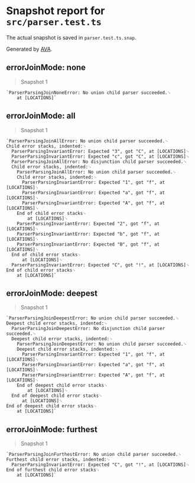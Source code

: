 # Snapshot report for `src/parser.test.ts`

The actual snapshot is saved in `parser.test.ts.snap`.

Generated by [AVA](https://avajs.dev).

## errorJoinMode: none

> Snapshot 1

    `ParserParsingJoinNoneError: No union child parser succeeded.␊
        at [LOCATIONS]`

## errorJoinMode: all

> Snapshot 1

    `ParserParsingJoinAllError: No union child parser succeeded.␊
    Child error stacks, indented:␊
      ParserParsingInvariantError: Expected "3", got "C", at [LOCATIONS]␊
      ParserParsingInvariantError: Expected "c", got "C", at [LOCATIONS]␊
      ParserParsingJoinAllError: No disjunction child parser succeeded.␊
      Child error stacks, indented:␊
        ParserParsingJoinAllError: No union child parser succeeded.␊
        Child error stacks, indented:␊
          ParserParsingInvariantError: Expected "1", got "f", at [LOCATIONS]␊
          ParserParsingInvariantError: Expected "a", got "f", at [LOCATIONS]␊
          ParserParsingInvariantError: Expected "A", got "f", at [LOCATIONS]␊
        End of child error stacks␊
            at [LOCATIONS]␊
        ParserParsingInvariantError: Expected "2", got "f", at [LOCATIONS]␊
        ParserParsingInvariantError: Expected "b", got "f", at [LOCATIONS]␊
        ParserParsingInvariantError: Expected "B", got "f", at [LOCATIONS]␊
      End of child error stacks␊
          at [LOCATIONS]␊
      ParserParsingInvariantError: Expected "C", got "!", at [LOCATIONS]␊
    End of child error stacks␊
        at [LOCATIONS]`

## errorJoinMode: deepest

> Snapshot 1

    `ParserParsingJoinDeepestError: No union child parser succeeded.␊
    Deepest child error stacks, indented:␊
      ParserParsingJoinDeepestError: No disjunction child parser succeeded.␊
      Deepest child error stacks, indented:␊
        ParserParsingJoinDeepestError: No union child parser succeeded.␊
        Deepest child error stacks, indented:␊
          ParserParsingInvariantError: Expected "1", got "f", at [LOCATIONS]␊
          ParserParsingInvariantError: Expected "a", got "f", at [LOCATIONS]␊
          ParserParsingInvariantError: Expected "A", got "f", at [LOCATIONS]␊
        End of deepest child error stacks␊
            at [LOCATIONS]␊
      End of deepest child error stacks␊
          at [LOCATIONS]␊
    End of deepest child error stacks␊
        at [LOCATIONS]`

## errorJoinMode: furthest

> Snapshot 1

    `ParserParsingJoinFurthestError: No union child parser succeeded.␊
    Furthest child error stacks, indented:␊
      ParserParsingInvariantError: Expected "C", got "!", at [LOCATIONS]␊
    End of furthest child error stacks␊
        at [LOCATIONS]`
